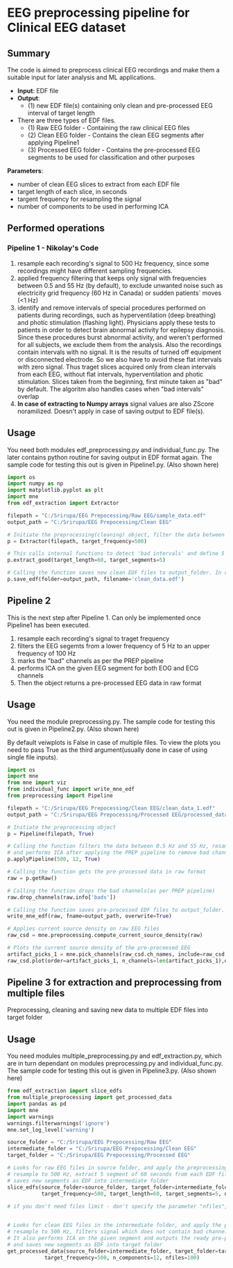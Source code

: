 # EEG preprocessing pipeline for Clinical EEG dataset

## Summary

The code is aimed to preprocess clinical EEG recordings and make them a suitable input for later analysis and ML applications. 
- **Input**: EDF file
- **Output**: 
  - (1) new EDF file(s) containing only clean and pre-processed EEG interval of target length
- There are three types of EDF files. 
  - (1) Raw EEG folder - Containing the raw clinical EEG files
  - (2) Clean EEG folder - Contains the clean EEG segments after applying Pipeline1
  - (3) Processed EEG folder - Contains the pre-processed EEG segments to be used for classification and other purposes

**Parameters**:
- number of clean EEG slices to extract from each EDF file
- target length of each slice, in seconds
- targent frequency for resampling the signal
- number of components to be used in performing ICA

## Performed operations

### Pipeline 1 - Nikolay's Code
1) resample each recording's signal to 500 Hz frequency, since some recordings might have different sampling frequencies. 
2) applied frequency filtering that keeps only signal with frequencies between 0.5 and 55 Hz (by default), to exclude unwanted noise such as electricity grid frequency (60 Hz in Canada) or sudden patients` moves (<1 Hz)
3) identify and remove intervals of special procedures performed on patients during recordings, such as hyperventilation (deep breathing) and photic stimulation (flashing light). Physicians apply these tests to patients in order to detect brain abnormal activity for epilepsy diagnosis. Since these procedures burst abnormal activity, and weren't performed for all subjects, we exclude them from the analysis. Also the recordings contain intervals with no signal. It is the results of turned off equipment or disconnected electrode. So we also have to avoid these flat intervals with zero signal. Thus traget slices acquired only from clean intervals from each EEG, without flat intervals, hyperventilation and photic stimulation. Slices taken from the beginning, first minute taken as "bad" by default. The algoritm also handles cases when "bad intervals" overlap
4) **In case of extracting to Numpy arrays** signal values are also ZScore noramilized. Doesn't apply in case of saving output to EDF file(s).
## Usage
You need both modules edf_preprocessing.py and individual_func.py. The later contains python routine for saving output in EDF format again. The sample code for testing this out is given in Pipeline1.py. (Also shown here)

```python
import os
import numpy as np
import matplotlib.pyplot as plt
import mne
from edf_extraction import Extractor

filepath = "C:/Srirupa/EEG Prepocessing/Raw EEG/sample_data.edf"
output_path = "C:/Srirupa/EEG Prepocessing/Clean EEG"

# Initiate the preprocessing(cleaning) object, filter the data between 0.5 Hz and 55 Hz and resample to 500 Hz.
p = Extractor(filepath, target_frequency=500)

# This calls internal functions to detect 'bad intervals' and define 5 'good' ones 60 seconds each
p.extract_good(target_length=60, target_segments=5)

# Calling the function saves new clean EDF files to output_folder. In case there are more than 1, it adds suffix "_n" to the file name 
p.save_edf(folder=output_path, filename='clean_data.edf')

```

## Pipeline 2 
This is the next step after Pipeline 1. Can only be implemented once Pipeline1 has been executed.

1) resample each recording's signal to traget frequency
2) filters the EEG segemts from a lower frequency of 5 Hz to an upper frequency of 100 Hz
3) marks the "bad" channels as per the PREP pipeline
4) performs ICA on the given EEG segment for both EOG and ECG channels
5) Then the object returns a pre-processed EEG data in raw format

## Usage
You need the module preprocessing.py. The sample code for testing this out is given in Pipeline2.py. (Also shown here)

By default veiwplots is False in case of multiple files. To view the plots you need to pass True as the third argument(usually done in case of using single file inputs).

```python
import os
import mne
from mne import viz
from individual_func import write_mne_edf
from preprocessing import Pipeline

filepath = "C:/Srirupa/EEG Prepocessing/Clean EEG/clean_data_1.edf"
output_path = "C:/Srirupa/EEG Prepocessing/Processed EEG/processed_data_1.edf"

# Initiate the preprocessing object
p = Pipeline(filepath, True)

# Calling the function filters the data between 0.5 Hz and 55 Hz, resamples to 500 Hz
# and performs ICA after applying the PREP pipeline to remove bad channels
p.applyPipeline(500, 12, True)

# Calling the function gets the pre-processed data in raw format
raw = p.getRaw()

# Calling the function drops the bad channels(as per PREP pipeline)
raw.drop_channels(raw.info['bads'])

# Calling the function saves pre-processed EDF files to output_folder.
write_mne_edf(raw, fname=output_path, overwrite=True)

# Applies current source density on raw EEG files
raw_csd = mne.preprocessing.compute_current_source_density(raw)

# Plots the current source density of the pre-proceesed EEG
artifact_picks_1 = mne.pick_channels(raw_csd.ch_names, include=raw_csd.ch_names)
raw_csd.plot(order=artifact_picks_1, n_channels=len(artifact_picks_1),duration=0.5, show_scrollbars=False, block = True)

```

## Pipeline 3 for extraction and preprocessing from multiple files
Preprocessing, cleaning and saving new data to multiple EDF files into target folder

## Usage
You need modules multiple_preprocessing.py and edf_extraction.py, which are in turn dependant on modules preprocessing.py and individual_func.py. The sample code for testing this out is given in Pipeline3.py. (Also shown here)
```python
from edf_extraction import slice_edfs
from multiple_preprocessing import get_processed_data
import pandas as pd
import mne
import warnings
warnings.filterwarnings('ignore')
mne.set_log_level('warning')

source_folder = "C:/Srirupa/EEG Prepocessing/Raw EEG"
intermediate_folder = "C:/Srirupa/EEG Prepocessing/Clean EEG"
target_folder = "C:/Srirupa/EEG Prepocessing/Processed EEG"

# Looks for raw EEG files in source folder, and apply the preprocessing(cleaning) to 100 files in total
# resample to 500 Hz, extract 5 segment of 60 seconds from each EDF file
# saves new segments as EDF into intermediate folder
slice_edfs(source_folder=source_folder, target_folder=intermediate_folder, 
           target_frequency=500, target_length=60, target_segments=5, nfiles=100)
           
# if you don't need files limit - don't specify the parameter "nfiles", default is None


# Looks for clean EEG files in the intermediate folder, and apply the preprocessing to 100 files in total
# resample to 500 Hz, filters signal which does not contain bad channels(as per PREP pipeline). 
# It also performs ICA on the given segment and outputs the ready pre-processed EEG signals in raw format 
# and saves new segments as EDF into target folder
get_processed_data(source_folder=intermediate_folder, target_folder=target_folder, 
            target_frequency=500, n_components=12, nfiles=100)

```